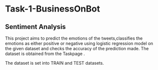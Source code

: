 # Task-1-BusinessOnBot
Sentiment Analysis 
--------------------------------------------------------------------
This project aims to predict the emotions of the tweets,classifies the emotions as either positive or negative using logistic regression model on the given dataset and checks the accuracy of the prediction made. The dataset is obtained from the Taskpage .

The dataset is set  into TRAIN and TEST datasets.
